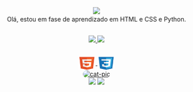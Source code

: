 <div align="center">
  <img src="https://pa1.narvii.com/6829/c8dfa14dbe707b3365fd38029352dfa2ba8f28b7_hq.gif">
</div>

<div align="center">
  Olá, estou em fase de aprendizado em HTML e CSS e Python.
 </div>
  
##

<div align="center">
   <a href="https://github.com/cehh01">
   <img height="150em" src="https://github-readme-stats.vercel.app/api?username=cehh01&show_icons=true&theme=dracula"/>
   <img height="150em" src="https://github-readme-stats.vercel.app/api/top-langs/?username=cehh01&layout=compact&theme=dracula"/>
 </div>

  ##
  
  <div align="center">
    <img align="center" alt="cehh01-HTML" height="30" width="40" src="https://raw.githubusercontent.com/devicons/devicon/master/icons/html5/html5-original.svg">
    <img align="center" alt="cehh01-CSS" height="30" width="40" src="https://raw.githubusercontent.com/devicons/devicon/master/icons/css3/css3-original.svg">
  </div>

  <div align="center">
     <img align="center" alt="cat-pic" height="120" style="border-radius:50px;" src="https://3.bp.blogspot.com/-_g5IgEap-b4/XRzBFhjR5lI/AAAAAABGy-8/vgcjGjMRL-4bEDZynzGapkEYxaJo4p9BACLcBGAs/s1600/AW3925002_16.gif">
  </div>
  
<div align="center">
  <a href="https://www.udemy.com/user/cecilia-turcatto-fernandes-da-cruz/" target="_blank"><img src="https://img.shields.io/badge/Udemy-A435F0?style=for-the-badge&logo=Udemy&logoColor=white" target="_blank"></a>
  <a href="https://www.linkedin.com/in/cecilia-turcatto/" target="_blank"><img src="https://img.shields.io/badge/linkedin-%230077B5.svg?style=for-the-badge&logo=linkedin&logoColor=white" target="_blank"></a>
</div>

